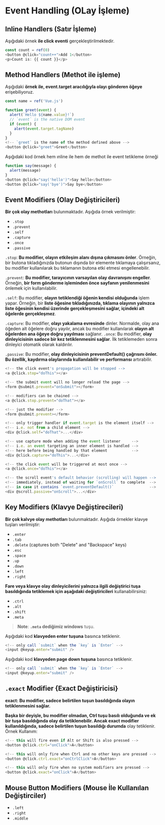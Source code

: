 # Event Handling (OLay İşleme)

## Inline Handlers (Satır İşleme)
Aşığıdaki örnek **ile click eventi** gerçekleştirilmektedir.
```js
const count = ref(0)
<button @click="count++">Add 1</button>
<p>Count is: {{ count }}</p>
```
## Method Handlers (Methot ile işleme)
Aşığıdaki **örnek ile, event.target aracılığıyla olayı gönderen öğeye** erişebiliyoruz.
```js
const name = ref('Vue.js')

function greet(event) {
  alert(`Hello ${name.value}!`)
  // `event` is the native DOM event
  if (event) {
    alert(event.target.tagName)
  }
}
<!-- `greet` is the name of the method defined above -->
<button @click="greet">Greet</button>
```
Aşığıdaki kod örnek hem ınline ile hem de methot ile event tetikleme örneği
```js
function say(message) {
  alert(message)
}
<button @click="say('hello')">Say hello</button>
<button @click="say('bye')">Say bye</button>
```
## Event Modifiers (Olay Değiştiricileri)
**Bir çok olay methotları** bulunmaktadır. Aşığıda örnek verilmiştir:

- `.stop`
- `.prevent`
- `.self`
- `.capture`
- `.once`
- `.passive`

`.stop`: **Bu modifier, olayın etkileşim alanı dışına çıkmasını önler**. Örneğin, bir butona tıkladığınızda butonun dışında bir elemente tıklamaya çalışırsanız, bu modifier kullanılarak bu tıklamanın butona etki etmesi engellenebilir.

`.prevent`: **Bu modifier, tarayıcının varsayılan olay davranışını engeller**. Örneğin, **bir form gönderme işleminden önce sayfanın yenilenmesini** önlemek için kullanılabilir.

`.self`: Bu modifier, **olayın tetiklendiği öğenin kendisi olduğunda** işlem yapar. Örneğin, bir **liste öğesine tıkladığınızda, tıklama olayının yalnızca liste öğesinin kendisi üzerinde gerçekleşmesini sağlar, içindeki alt öğelerde gerçekleşmez**.

 `.capture`: Bu modifier, **olayı yakalama evresinde** dinler. Normalde, olay ana öğeden alt öğelere doğru yayılır, ancak bu modifier kullanılarak **olayın alt öğelerden ana öğeye doğru yayılması** sağlanır.
`.once`: Bu modifier, **olay dinleyicisinin sadece bir kez tetiklenmesini sağlar**. İlk tetiklemeden sonra dinleyici otomatik olarak kaldırılır.

`.passive`: Bu modifier, **olay dinleyicisinin preventDefault() çağrısını önler. Bu özellik, kaydırma olaylarında kullanılabilir ve performansı** artırabilir.
```js
<!-- the click event's propagation will be stopped -->
<a @click.stop="doThis"></a>

<!-- the submit event will no longer reload the page -->
<form @submit.prevent="onSubmit"></form>

<!-- modifiers can be chained -->
<a @click.stop.prevent="doThat"></a>

<!-- just the modifier -->
<form @submit.prevent></form>

<!-- only trigger handler if event.target is the element itself -->
<!-- i.e. not from a child element -->
<div @click.self="doThat">...</div>

<!-- use capture mode when adding the event listener     -->
<!-- i.e. an event targeting an inner element is handled -->
<!-- here before being handled by that element           -->
<div @click.capture="doThis">...</div>

<!-- the click event will be triggered at most once -->
<a @click.once="doThis"></a>

<!-- the scroll event's default behavior (scrolling) will happen -->
<!-- immediately, instead of waiting for `onScroll` to complete  -->
<!-- in case it contains `event.preventDefault()`                -->
<div @scroll.passive="onScroll">...</div>
```
## Key Modifiers (Klavye Değiştirecileri)
**Bir çok kalvye  olay methotları** bulunmaktadır. Aşığıda örnekler klavye tuşları verilmiştir:

- `.enter`
- `.tab`
- `.delete` (captures both "Delete" and "Backspace" keys)
- `.esc`
- `.space`
- `.up`
- `.down`
- `.left`
- `.right`


**Fare veya klavye olay dinleyicilerini yalnızca ilgili değiştirici tuşa basıldığında tetiklemek için aşağıdaki değiştiricileri** kullanabilirsiniz:

- `.ctrl`
- `.alt`
- `.shift`
- `.meta`

> **Note**:  **`.meta` dediğimiz windows** tuşu.

Aşığıdaki kod **klavyeden enter tuşuna** basınca tetiklenir.
```js
<!-- only call `submit` when the `key` is `Enter` -->
<input @keyup.enter="submit" />
```

Aşığıdaki kod **klavyeden page down tuşuna** basınca tetiklenir.
```js
<!-- only call `submit` when the `key` is `Enter` -->
<input @keyup.enter="submit" />
```
## `.exact` Modifier {Exact Değiştiricisi}
**exact: Bu modifier, sadece belirtilen tuşun basıldığında olayın tetiklenmesini sağlar.**

**Başka bir deyişle, bu modifier olmadan, Ctrl tuşu basılı olduğunda ve ek bir tuşa basıldığında olay da tetiklenebilir. Ancak exact modifier kullanıldığında, sadece belirtilen tuşun basıldığı durumda** olay tetiklenir.
Örnek Kullanım:
```js
<!-- this will fire even if Alt or Shift is also pressed -->
<button @click.ctrl="onClick">A</button>

<!-- this will only fire when Ctrl and no other keys are pressed -->
<button @click.ctrl.exact="onCtrlClick">A</button>

<!-- this will only fire when no system modifiers are pressed -->
<button @click.exact="onClick">A</button>
```

## Mouse Button Modifiers (Mouse İle Kullanılan Değiştirciler)

- `.left`
- `.right`
- `.middle`
